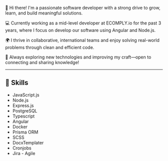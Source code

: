👋 Hi there! I'm a passionate software developer with a strong drive to grow, learn, and build meaningful solutions.

💻 Currently working as a mid-level developer at ECOMPLY.io for the past 3 years, where I focus on develop our software using Angular and Node.js.

🌍 I thrive in collaborative, international teams and enjoy solving real-world problems through clean and efficient code.

🚀 Always exploring new technologies and improving my craft—open to connecting and sharing knowledge!

----
## 🚀 Skills
* JavaScript.js
* Node.js
* Express.js
* PostgreSQL
* Typescript
* Angular
* Docker
* Prisma ORM
* SCSS
* DocxTemplater
* Cronjobs
* Jira - Agile 
</div>

</div>
  
  
